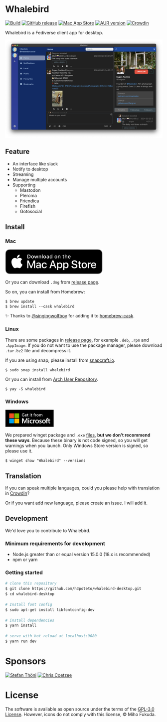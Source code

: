 # Whalebird
[![Build](https://github.com/h3poteto/whalebird-desktop/actions/workflows/build.yml/badge.svg)](https://github.com/h3poteto/whalebird-desktop/actions/workflows/build.yml)
[![GitHub release](http://img.shields.io/github/release/h3poteto/whalebird-desktop.svg)](https://github.com/h3poteto/whalebird-desktop/releases)
[![Mac App Store](https://img.shields.io/itunes/v/6445864587)](https://apps.apple.com/us/app/whalebird/id6445864587)
[![AUR version](https://img.shields.io/aur/version/whalebird)](https://aur.archlinux.org/packages/whalebird/)
[![Crowdin](https://badges.crowdin.net/whalebird-desktop/localized.svg)](https://crowdin.com/project/whalebird-desktop)


Whalebird is a Fediverse client app for desktop.


![demo](screenshot.png)


## Feature

- An interface like slack
- Notify to desktop
- Streaming
- Manage multiple accounts
- Supporting
    - Mastodon
    - Pleroma
    - Friendica
    - Firefish
    - Gotosocial

## Install
### Mac
[![App Store](app-store.svg)](https://itunes.apple.com/us/app/whalebird/id1378283354)

Or you can download `.dmg` from [release page](https://github.com/h3poteto/whalebird-desktop/releases).

So on, you can install from Homebrew:

```
$ brew update
$ brew install --cask whalebird
```

:sparkles: Thanks to [@singingwolfboy](https://github.com/singingwolfboy) for adding it to [homebrew-cask](https://github.com/Homebrew/homebrew-cask/blob/cf568882b6e012956ca404a16be2db36ca873002/Casks/whalebird.rb).


### Linux
There are some packages in [release page](https://github.com/h3poteto/whalebird-desktop/releases), for example `.deb`, `.rpm` and `.AppImage`.
If you do not want to use the package manager, please download `.tar.bz2` file and decompress it.

If you are using snap, please install from [snapcraft.io](https://snapcraft.io/whalebird).

```
$ sudo snap install whalebird
```

Or you can install from [Arch User Repository](https://aur.archlinux.org/packages/whalebird/).

```
$ yay -S whalebird
```


### Windows
<a href="https://apps.microsoft.com/store/detail/whalebird/9NBW4CSDV5HC"><img src="./windows-store.svg" alt= "Windows Store" width="156" height="auto"></a>


We prepared winget package and `.exe` [files](https://github.com/h3poteto/whalebird-desktop/releases), **but we don't recommend these ways**.
Because these binary is not code signed, so you will get warnings when you launch. Only Windows Store version is signed, so please use it.

```
$ winget show "Whalebird" --versions
```

## Translation
If you can speak multiple languages, could you please help with translation in [Crowdin](https://crowdin.com/project/whalebird-desktop)?

Or if you want add new language, please create an issue. I will add it.

## Development

We'd love you to contribute to Whalebird.

### Minimum requirements for development

* Node.js greater than or equal version 15.0.0 (18.x is recommended)
* npm or yarn

### Getting started

``` bash
# clone this repository
$ git clone https://github.com/h3poteto/whalebird-desktop.git
$ cd whalebird-desktop

# Install font config
$ sudo apt-get install libfontconfig-dev

# install dependencies
$ yarn install

# serve with hot reload at localhost:9080
$ yarn run dev
```

# Sponsors
<a href="https://github.com/throwException"><img src="https://github.com/throwException.png" width="60px" alt="Stefan Thöni" /></a>
<a href="https://github.com/chriscz"><img src="https://github.com/chriscz.png" width="60px" alt="Chris Coetzee" /></a>


# License
The software is available as open source under the terms of the [GPL-3.0 License](https://www.gnu.org/licenses/gpl-3.0.en.html). However, icons do not comply with this license, © Miho Fukuda.

